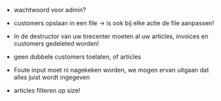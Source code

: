 - wachtwoord voor admin?

- customers opslaan in een file -> is ook bij elke actie de file aanpassen!

- In de destructor van uw tirecenter moeten al uw articles, invoices en customers gedeleted worden!

- geen dubbele customers toelaten, of articles

- Foute input moet ni nagekeken worden, we mogen ervan uitgaan dat alles juist wordt ingegeven

- articles filteren op size!